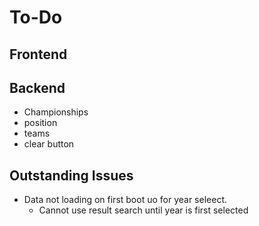 # To-Do

## Frontend


## Backend 

- Championships
- position
- teams
- clear button


## Outstanding Issues
- Data not loading on first boot uo for year seleect.
    - Cannot use result search until year is first selected

